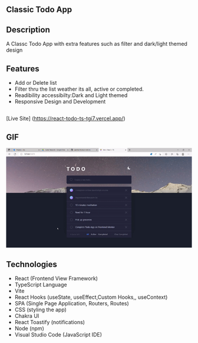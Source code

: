 ## Classic Todo App

## Description
A Classc Todo App with extra features such as filter and dark/light themed design

## Features
- Add or Delete list 
- Filter thru the list weather its all, active or completed.
- Readibility accessibilty:Dark and Light themed
- Responsive Design and Development

## 
[Live Site] (https://react-todo-ts-tgi7.vercel.app/)

## GIF
![](https://github.com/tpemba100/react-todo-ts/blob/master/react-ts-todo.gif)

## Technologies
- React (Frontend View Framework)
- TypeScript Language
- Vite 
- React Hooks (useState, useEffect,Custom Hooks,, useContext)
- SPA (Single Page Application, Routers, Routes)
- CSS (styling the app)
- Chakra UI
- React Toastify (notifications)
- Node (npm)
- Visual Studio Code (JavaScript IDE)

                         

